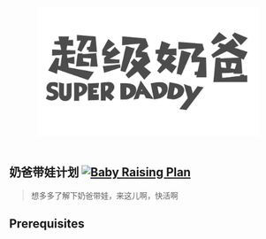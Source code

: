 <p align="center">
  <br>
  <img width="400" src="./assets/superdaddy.jpg" alt="logo of nerf">
  <br>
  <br>
</p>

## 奶爸带娃计划 [![Baby Raising Plan](https://img.shields.io/badge/baby.raising-plan-1abc9c.svg)](https://github.com/leftstick/baby-raising-plan)

> 想多多了解下奶爸带娃，来这儿啊，快活啊

## Prerequisites

